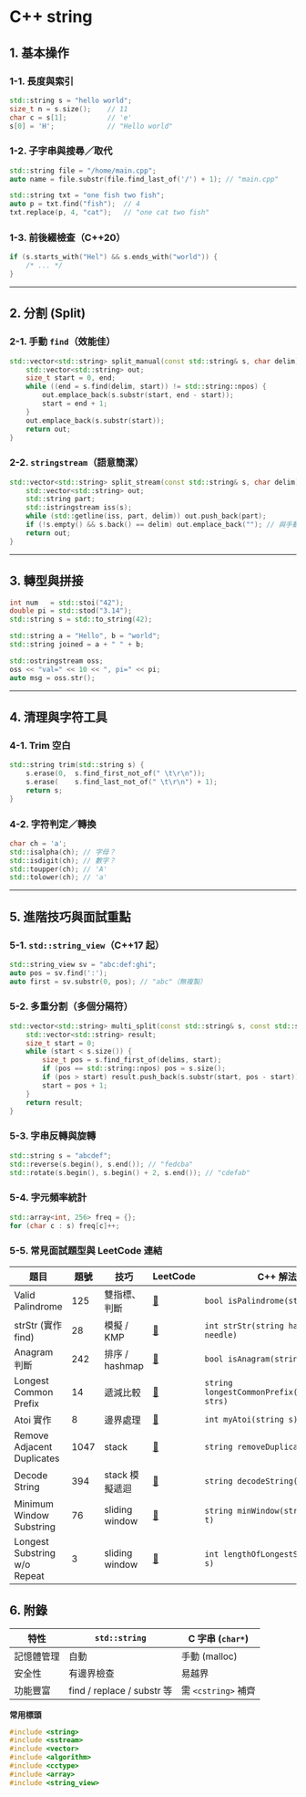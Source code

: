 # C++ string

## 1. 基本操作

### 1-1. 長度與索引

```cpp
std::string s = "hello world";
size_t n = s.size();    // 11
char c = s[1];          // 'e'
s[0] = 'H';             // "Hello world"
```

### 1-2. 子字串與搜尋／取代

```cpp
std::string file = "/home/main.cpp";
auto name = file.substr(file.find_last_of('/') + 1); // "main.cpp"

std::string txt = "one fish two fish";
auto p = txt.find("fish");  // 4
txt.replace(p, 4, "cat");   // "one cat two fish"
```

### 1-3. 前後綴檢查（C++20）

```cpp
if (s.starts_with("Hel") && s.ends_with("world")) {
    /* ... */
}
```

---

## 2. 分割 (Split)

### 2-1. 手動 `find`（效能佳）

```cpp
std::vector<std::string> split_manual(const std::string& s, char delim) {
    std::vector<std::string> out;
    size_t start = 0, end;
    while ((end = s.find(delim, start)) != std::string::npos) {
        out.emplace_back(s.substr(start, end - start));
        start = end + 1;
    }
    out.emplace_back(s.substr(start));
    return out;
}
```

### 2-2. `stringstream`（語意簡潔）

```cpp
std::vector<std::string> split_stream(const std::string& s, char delim) {
    std::vector<std::string> out;
    std::string part;
    std::istringstream iss(s);
    while (std::getline(iss, part, delim)) out.push_back(part);
    if (!s.empty() && s.back() == delim) out.emplace_back(""); // 與手動版行為一致
    return out;
}
```

---

## 3. 轉型與拼接

```cpp
int num   = std::stoi("42");
double pi = std::stod("3.14");
std::string s = std::to_string(42);

std::string a = "Hello", b = "world";
std::string joined = a + " " + b;

std::ostringstream oss;
oss << "val=" << 10 << ", pi=" << pi;
auto msg = oss.str();
```

---

## 4. 清理與字符工具

### 4-1. Trim 空白

```cpp
std::string trim(std::string s) {
    s.erase(0,  s.find_first_not_of(" \t\r\n"));
    s.erase(    s.find_last_not_of(" \t\r\n") + 1);
    return s;
}
```

### 4-2. 字符判定／轉換

```cpp
char ch = 'a';
std::isalpha(ch); // 字母？
std::isdigit(ch); // 數字？
std::toupper(ch); // 'A'
std::tolower(ch); // 'a'
```

---

## 5. 進階技巧與面試重點

### 5-1. `std::string_view`（C++17 起）

```cpp
std::string_view sv = "abc:def:ghi";
auto pos = sv.find(':');
auto first = sv.substr(0, pos); // "abc"（無複製）
```

### 5-2. 多重分割（多個分隔符）

```cpp
std::vector<std::string> multi_split(const std::string& s, const std::string& delims) {
    std::vector<std::string> result;
    size_t start = 0;
    while (start < s.size()) {
        size_t pos = s.find_first_of(delims, start);
        if (pos == std::string::npos) pos = s.size();
        if (pos > start) result.push_back(s.substr(start, pos - start));
        start = pos + 1;
    }
    return result;
}
```

### 5-3. 字串反轉與旋轉

```cpp
std::string s = "abcdef";
std::reverse(s.begin(), s.end()); // "fedcba"
std::rotate(s.begin(), s.begin() + 2, s.end()); // "cdefab"
```

### 5-4. 字元頻率統計

```cpp
std::array<int, 256> freq = {};
for (char c : s) freq[c]++;
```

### 5-5. 常見面試題型與 LeetCode 連結

| 題目                           | 題號   | 技巧             | LeetCode                                                                                | C++ 解法骨架                                           |
| ---------------------------- | ---- | -------------- | --------------------------------------------------------------------------------------- | -------------------------------------------------- |
| Valid Palindrome             | 125  | 雙指標、判斷         | [🔗](https://leetcode.com/problems/valid-palindrome/)                                   | `bool isPalindrome(string s)`                      |
| strStr (實作 find)             | 28   | 模擬 / KMP       | [🔗](https://leetcode.com/problems/find-the-index-of-the-first-occurrence-in-a-string/) | `int strStr(string haystack, string needle)`       |
| Anagram 判斷                   | 242  | 排序 / hashmap   | [🔗](https://leetcode.com/problems/valid-anagram/)                                      | `bool isAnagram(string s, string t)`               |
| Longest Common Prefix        | 14   | 遞減比較           | [🔗](https://leetcode.com/problems/longest-common-prefix/)                              | `string longestCommonPrefix(vector<string>& strs)` |
| Atoi 實作                      | 8    | 邊界處理           | [🔗](https://leetcode.com/problems/string-to-integer-atoi/)                             | `int myAtoi(string s)`                             |
| Remove Adjacent Duplicates   | 1047 | stack          | [🔗](https://leetcode.com/problems/remove-all-adjacent-duplicates-in-string/)           | `string removeDuplicates(string s)`                |
| Decode String                | 394  | stack 模擬遞迴     | [🔗](https://leetcode.com/problems/decode-string/)                                      | `string decodeString(string s)`                    |
| Minimum Window Substring     | 76   | sliding window | [🔗](https://leetcode.com/problems/minimum-window-substring/)                           | `string minWindow(string s, string t)`             |
| Longest Substring w/o Repeat | 3    | sliding window | [🔗](https://leetcode.com/problems/longest-substring-without-repeating-characters/)     | `int lengthOfLongestSubstring(string s)`           |


## 6. 附錄

| 特性    | `std::string`             | C 字串 (`char*`)   |
| ----- | ------------------------- | ---------------- |
| 記憶體管理 | 自動                        | 手動 (malloc)      |
| 安全性   | 有邊界檢查                     | 易越界              |
| 功能豐富  | find / replace / substr 等 | 需 `<cstring>` 補齊 |

**常用標頭**

```cpp
#include <string>
#include <sstream>
#include <vector>
#include <algorithm>
#include <cctype>
#include <array>
#include <string_view>
```
